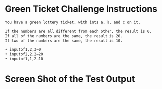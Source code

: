 # Green Ticket Challenge Instructions  
```md 
You have a green lottery ticket, with ints a, b, and c on it.

If the numbers are all different from each other, the result is 0.
If all of the numbers are the same, the result is 20.
If two of the numbers are the same, the result is 10.

• inputof1,2,3→0
• inputof2,2,2→20
• inputof1,1,2→10
```

# Screen Shot of the Test Output 